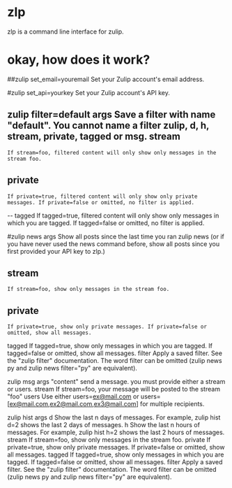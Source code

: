 # zlp
zlp is a command line interface for zulip. 

# okay, how does it work? 
##zulip set_email=youremail
 Set your Zulip account's email address.
 
#zulip set_api=yourkey
 Set your Zulip account's API key.

zulip filter=default args 
 Save a filter with name "default". You cannot name a filter zulip, d, h, stream, private, tagged or msg.
  stream
  ------
    If stream=foo, filtered content will only show only messages in the stream foo.
  private
  ---
    If private=true, filtered content will only show only private messages. If private=false or omitted, no filter is applied.
  --
  tagged
    If tagged=true, filtered content will only show only messages in which you are tagged. If tagged=false or omitted, no filter is applied.

#zulip news args
 Show all posts since the last time you ran zulip news (or if you have never used the news command before, show all posts since you first provided your API key to zlp.)
 ## stream
    If stream=foo, show only messages in the stream foo.
 ## private
    If private=true, show only private messages. If private=false or omitted, show all messages.
  tagged
    If tagged=true, show only messages in which you are tagged. If tagged=false or omitted, show all messages.
  filter
    Apply a saved filter. See the "zulip filter" documentation. The word filter can be omitted (zulip news py and zulip news filter="py" are equivalent).

zulip msg args "content"
 send a message. you must provide either a stream or users.
  stream
    If stream=foo, your message will be posted to the stream "foo"
  users
    Use either users=ex@mail.com or users=[ex@mail.com,ex2@mail.com,ex3@mail.com] for multiple recipients. 
    
zulip hist args
  d
    Show the last n days of messages. For example, zulip hist d=2 shows the last 2 days of messages.
  h
    Show the last n hours of messages. For example, zulip hist h=2 shows the last 2 hours of messages.
  stream
    If stream=foo, show only messages in the stream foo.
  private
    If private=true, show only private messages. If private=false or omitted, show all messages.
  tagged
    If tagged=true, show only messages in which you are tagged. If tagged=false or omitted, show all messages.
  filter
    Apply a saved filter. See the "zulip filter" documentation. The word filter can be omitted (zulip news py and zulip news filter="py" are equivalent).